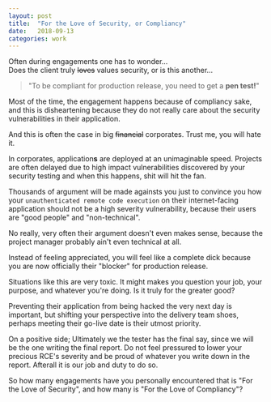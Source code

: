 ```yaml
---
layout: post
title:  "For the Love of Security, or Compliancy"
date:   2018-09-13 
categories: work
---
```

Often during engagements one has to wonder...<br>
Does the client truly <s>loves</s> values security, or is this another...
>"To be compliant for production release, you need to get a <b>pen test!</b>" 

Most of the time, the engagement happens because of compliancy sake, and this is disheartening because they do not really care about the security vulnerabilities in their application.

And this is often the case in big <s>financial</s> corporates. Trust me, you will hate it.

In corporates, application<b>s</b> are deployed at an unimaginable speed. Projects are often delayed due to high impact vulnerabilities discovered by your security testing and when this happens, shit will hit the fan.

Thousands of argument will be made againsts you just to convince you how your `unauthenticated remote code execution` on their internet-facing application should not be a high severity vulnerability, because their users are "good people" and "non-technical".

No really, very often their argument doesn't even makes sense, because the project manager probably ain't even technical at all.

Instead of feeling appreciated, you will feel like a complete dick because you are now officially their "blocker" for production release. 

Situations like this are very toxic. It might makes you question your job, your purpose, and whatever you're doing. Is it truly for the greater good? 

Preventing their application from being hacked the very next day is important, but shifting your perspective into the delivery team shoes, perhaps meeting their go-live date is their utmost priority.

On a positive side; Ultimately we the tester has the final say, since we will be the one writing the final report. Do not feel pressured to lower your precious RCE's severity and be proud of whatever you write down in the report. Afterall it is our job and duty to do so.

So how many engagements have you personally encountered that is "For the Love of Security", and how many is "For the Love of Compliancy"?
